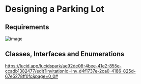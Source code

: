 # Designing a Parking Lot

## Requirements
![image](https://github.com/user-attachments/assets/46d3a9e4-238d-4090-a43b-cf5712453d4c)



## Classes, Interfaces and Enumerations
https://lucid.app/lucidspark/ae92de08-4bee-41e2-855e-ccadb1382477/edit?invitationId=inv_d4f1737e-2ca0-4186-825d-67e5278ff0fc&page=0_0#
